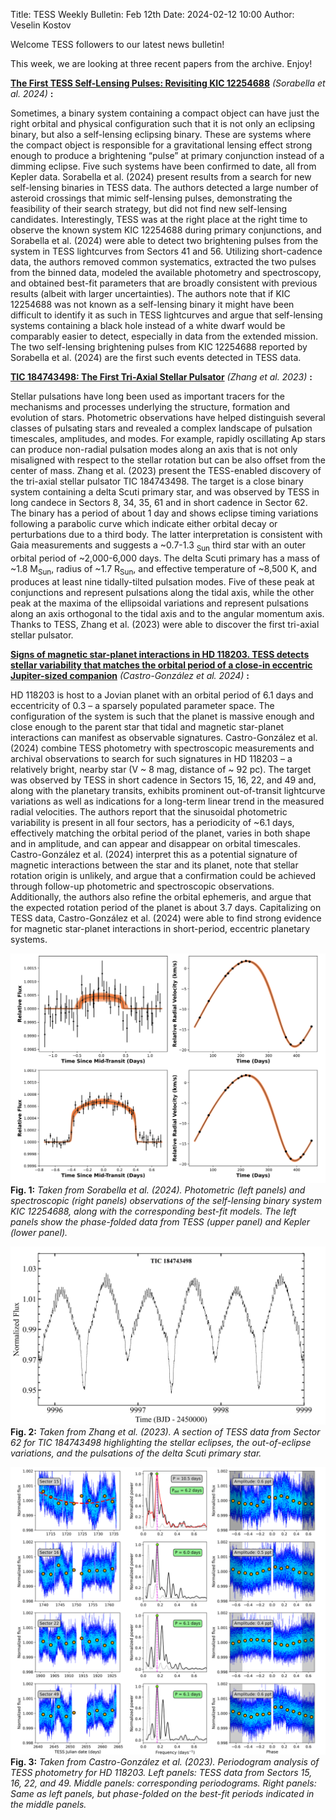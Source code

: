 Title: TESS Weekly Bulletin: Feb 12th
Date: 2024-02-12 10:00
Author: Veselin Kostov

Welcome TESS followers to our latest news bulletin! 

This week, we are looking at three recent papers from the archive. Enjoy!

**[The First TESS Self-Lensing Pulses: Revisiting KIC 12254688](https://arxiv.org/abs/2401.01477)** *(Sorabella et al. 2024)* **:**

Sometimes, a binary system containing a compact object can have just the right orbital and physical configuration such that it is not only an eclipsing binary, but also a self-lensing eclipsing binary. These are systems where the compact object is responsible for a gravitational lensing effect strong enough to produce a brightening “pulse” at primary conjunction instead of a dimming eclipse. Five such systems have been confirmed to date, all from Kepler data. Sorabella et al. (2024) present results from a search for new self-lensing binaries in TESS data. The authors detected a large number of asteroid crossings that mimic self-lensing pulses, demonstrating the feasibility of their search strategy, but did not find new self-lensing candidates. Interestingly, TESS was at the right place at the right time to observe the known system KIC 12254688 during primary conjunctions, and Sorabella et al. (2024) were able to detect two brightening pulses from the system in TESS lightcurves from Sectors 41 and 56. Utilizing short-cadence data, the authors removed common systematics, extracted the two pulses from the binned data, modeled the available photometry and spectroscopy, and obtained best-fit parameters that are broadly consistent with previous results (albeit with larger uncertainties). The authors note that if KIC 12254688 was not known as a self-lensing binary it might have been difficult to identify it as such in TESS lightcurves and argue that self-lensing systems containing a black hole instead of a white dwarf would be comparably easier to detect, especially in data from the extended mission. The two self-lensing brightening pulses from KIC 12254688 reported by Sorabella et al. (2024) are the first such events detected in TESS data.


**[TIC 184743498: The First Tri-Axial Stellar Pulsator](https://arxiv.org/abs/2311.16248)** *(Zhang et al. 2023)* **:**

Stellar pulsations have long been used as important tracers for the mechanisms and processes underlying the structure, formation and evolution of stars. Photometric observations have helped distinguish several classes of pulsating stars and revealed a complex landscape of pulsation timescales, amplitudes, and modes. For example, rapidly oscillating Ap stars can produce non-radial pulsation modes along an axis that is not only misaligned with respect to the stellar rotation but can be also offset from the center of mass. Zhang et al. (2023) present the TESS-enabled discovery of the tri-axial stellar pulsator TIC 184743498. The target is a close binary system containing a delta Scuti primary star, and was observed by TESS in long candece in Sectors 8, 34, 35, 61 and in short cadence in Sector 62. The binary has a period of about 1 day and shows eclipse timing variations following a parabolic curve which indicate either orbital decay or perturbations due to a third body. The latter interpretation is consistent with Gaia measurements and suggests a ~0.7-1.3 <sub>Sun</sub> third star with an outer orbital period of ~2,000-6,000 days. The delta Scuti primary has a mass of ~1.8 M<sub>Sun</sub>, radius of ~1.7 R<sub>Sun</sub>, and effective temperature of ~8,500 K, and produces at least nine tidally-tilted pulsation modes. Five of these peak at conjunctions and represent pulsations along the tidal axis, while the other peak at the maxima of the ellipsoidal variations and represent pulsations along an axis orthogonal to the tidal axis and to the angular momentum axis. Thanks to TESS, Zhang et al. (2023) were able to discover the first tri-axial stellar pulsator.


**[Signs of magnetic star-planet interactions in HD 118203. TESS detects stellar variability that matches the orbital period of a close-in eccentric Jupiter-sized companion](https://arxiv.org/abs/2401.17272)** *(Castro-González et al. 2024)* **:**

HD 118203 is host to a Jovian planet with an orbital period of 6.1 days and eccentricity of 0.3 – a sparsely populated parameter space. The configuration of the system is such that the planet is massive enough and close enough to the parent star that tidal and magnetic star-planet interactions can manifest as observable signatures. Castro-González et al. (2024) combine TESS photometry with spectroscopic measurements and archival observations to search for such signatures in HD 118203 – a relatively bright, nearby star (V ~ 8 mag, distance of ~ 92 pc). The target was observed by TESS in short cadence in Sectors 15, 16, 22, and 49 and, along with the planetary transits, exhibits prominent out-of-transit lightcurve variations as well as indications for a long-term linear trend in the measured radial velocities. The authors report that the sinusoidal photometric variability is present in all four sectors, has a periodicity of ~6.1 days, effectively matching the orbital period of the planet, varies in both shape and in amplitude, and can appear and disappear on orbital timescales. Castro-González et al. (2024) interpret this as a potential signature of magnetic interactions between the star and its planet, note that stellar rotation origin is unlikely, and argue that a confirmation could be achieved through follow-up photometric and spectroscopic observations. Additionally, the authors also refine the orbital ephemeris, and argue that the expected rotation period of the planet is about 3.7 days. Capitalizing on TESS data, Castro-González et al. (2024) were able to find strong evidence for magnetic star-planet interactions in short-period, eccentric planetary systems. 



![Sorabella2023](images/news/Sorabella_2023_Fig3.png)
**Fig. 1:** *Taken from Sorabella et al. (2024). Photometric (left panels) and spectroscopic (right panels) observations of the self-lensing binary system KIC 12254688, along with the corresponding best-fit models. The left panels show the phase-folded data from TESS (upper panel) and Kepler (lower panel).*


![Zhang2023](images/news/Zhang_2023_Fig1.png)
**Fig. 2:** *Taken from Zhang et al. (2023). A section of TESS data from Sector 62 for TIC 184743498 highlighting the stellar eclipses, the out-of-eclipse variations, and the pulsations of the delta Scuti primary star.*

![Castro2023](images/news/Castro_2023_Fig6.png)
**Fig. 3:** *Taken from Castro-González et al. (2023). Periodogram analysis of TESS photometry for HD 118203. Left panels: TESS data from Sectors 15, 16, 22, and 49. Middle panels: corresponding periodograms. Right panels: Same as left panels, but phase-folded on the best-fit periods indicated in the middle panels.*
